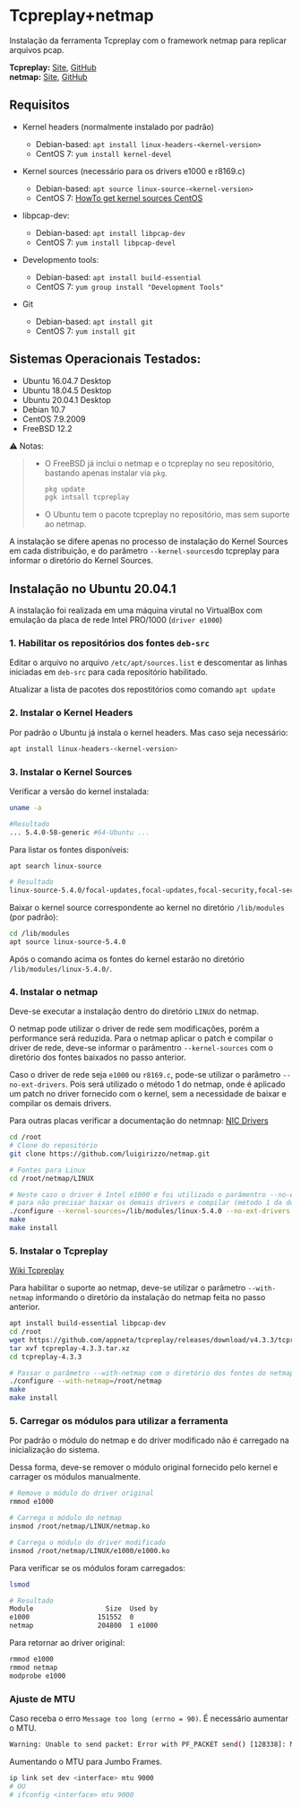 # Tcpreplay+netmap
Instalação da ferramenta Tcpreplay com o framework netmap para replicar arquivos pcap.

**Tcpreplay:** [Site](https://tcpreplay.appneta.com/), [GitHub](https://github.com/appneta/tcpreplay)  
**netmap:** [Site](http://info.iet.unipi.it/~luigi/netmap/), [GitHub](https://github.com/luigirizzo/netmap)

## Requisitos

- Kernel headers (normalmente instalado por padrão)
    - Debian-based: `apt install linux-headers-<kernel-version>`  
    - CentOS 7: `yum install kernel-devel`

- Kernel sources (necessário para os drivers e1000 e r8169.c)
    - Debian-based: `apt source linux-source-<kernel-version>`  
    - CentOS 7: [HowTo get kernel sources CentOS](https://wiki.centos.org/HowTos/I_need_the_Kernel_Source)

- libpcap-dev: 
    - Debian-based: `apt install libpcap-dev`  
    - CentOS 7:  `yum install libpcap-devel`

- Developmento tools:  
    - Debian-based: `apt install build-essential`  
    - CentOS 7: `yum group install "Development Tools"`
    
- Git
    - Debian-based: `apt install git`  
    - CentOS 7: `yum install git`

## Sistemas Operacionais Testados:
- Ubuntu 16.04.7 Desktop
- Ubuntu 18.04.5 Desktop
- Ubuntu 20.04.1 Desktop
- Debian 10.7
- CentOS 7.9.2009
- FreeBSD 12.2

:warning: Notas: 
> - O FreeBSD já inclui o netmap e o tcpreplay no seu repositório, bastando apenas instalar via `pkg`.
>   ```bash
>   pkg update
>   pgk intsall tcpreplay
>   ```
> - O Ubuntu tem o pacote tcpreplay no repositório, mas sem suporte ao netmap.

A instalação se difere apenas no processo de instalação do Kernel Sources em cada distribuição, e do parâmetro `--kernel-sources`do tcpreplay para informar o diretório do Kernel Sources.

## Instalação no Ubuntu 20.04.1


A instalação foi realizada em uma máquina virutal no VirtualBox com emulação da placa de rede Intel PRO/1000 (`driver e1000`)

### 1. Habilitar os repositórios dos fontes `deb-src`
Editar o arquivo no arquivo `/etc/apt/sources.list` e descomentar as linhas iniciadas em `deb-src` para cada repositório habilitado.

Atualizar a lista de pacotes dos repostitórios como comando `apt update`

### 2. Instalar o Kernel Headers
Por padrão o Ubuntu já instala o kernel headers. Mas caso seja necessário:
```bash
apt install linux-headers-<kernel-version>
```

### 3. Instalar o Kernel Sources

Verificar a versão do kernel instalada:
```bash
uname -a

#Resultado
... 5.4.0-58-generic #64-Ubuntu ...
```

Para listar os fontes disponíveis:
```bash
apt search linux-source

# Resultado
linux-source-5.4.0/focal-updates,focal-updates,focal-security,focal-security 5.4.0-58.64 all
```
Baixar o kernel source correspondente ao kernel no diretório `/lib/modules` (por padrão):
```bash
cd /lib/modules
apt source linux-source-5.4.0
```

Após o comando acima os fontes do kernel estarão no diretório `/lib/modules/linux-5.4.0/`.

### 4. Instalar o netmap

Deve-se executar a instalação dentro do diretório `LINUX` do netmap.

O netmap pode utilizar o driver de rede sem modificações, porém a performance será reduzida. Para o netmap aplicar o patch e compilar o driver de rede, deve-se informar o parâmentro `--kernel-sources` com o diretório dos fontes baixados no passo anterior.

Caso o driver de rede seja `e1000` ou `r8169.c`, pode-se utilizar o parâmetro `--no-ext-drivers`. Pois será utilizado o método 1 do netmap, onde é aplicado um patch no driver fornecido com o kernel, sem a necessidade de baixar e compilar os demais drivers.

Para outras placas verificar a documentação do netmnap: [NIC Drivers](https://github.com/luigirizzo/netmap/blob/master/LINUX/README.md#nic-drivers)

```bash
cd /root
# Clone do repositório
git clone https://github.com/luigirizzo/netmap.git

# Fontes para Linux
cd /root/netmap/LINUX

# Neste caso o driver é Intel e1000 e foi utilizado o parâmentro --no-ext-drivers
# para não precisar baixar os demais drivers e compilar (método 1 da documentação).
./configure --kernel-sources=/lib/modules/linux-5.4.0 --no-ext-drivers
make 
make install
```

### 5. Instalar o Tcpreplay

[Wiki Tcpreplay](https://tcpreplay.appneta.com/wiki/installation.html)

Para habilitar o suporte ao netmap, deve-se utilizar o parâmetro `--with-netmap` informando o diretório da instalação do netmap feita no passo anterior.

```bash
apt install build-essential libpcap-dev
cd /root
wget https://github.com/appneta/tcpreplay/releases/download/v4.3.3/tcpreplay-4.3.3.tar.xz
tar xvf tcpreplay-4.3.3.tar.xz
cd tcpreplay-4.3.3

# Passar o parâmetro --with-netmap com o diretório dos fontes do netmap
./configure --with-netmap=/root/netmap
make
make install 
```

### 5. Carregar os módulos para utilizar a ferramenta

Por padrão o módulo do netmap e do driver modificado não é carregado na inicialização do sistema.

Dessa forma, deve-se remover o módulo original fornecido pelo kernel e carrager os módulos manualmente.

```bash
# Remove o módulo do driver original
rmmod e1000

# Carrega o módulo do netmap
insmod /root/netmap/LINUX/netmap.ko

# Carrega o módulo do driver modificado
insmod /root/netmap/LINUX/e1000/e1000.ko
```

Para verificar se os módulos foram carregados:
```bash
lsmod

# Resultado
Module                  Size  Used by
e1000                 151552  0
netmap                204800  1 e1000
```

Para retornar ao driver original:
```bash
rmmod e1000
rmmod netmap
modprobe e1000
```

### Ajuste de MTU

Caso receba o erro `Message too long (errno = 90)`. É necessário aumentar o MTU.
```bash
Warning: Unable to send packet: Error with PF_PACKET send() [128338]: Message too long (errno = 90)
```
Aumentando o MTU para Jumbo Frames.
```bash
ip link set dev <interface> mtu 9000
# OU
# ifconfig <interface> mtu 9000
```
